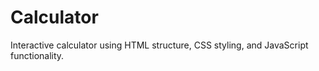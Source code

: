 # Calculator
Interactive calculator using HTML structure, CSS styling, and JavaScript functionality.

